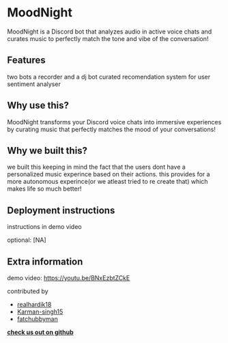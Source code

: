 # MoodNight

MoodNight is a Discord bot that analyzes audio in active voice chats and curates music to perfectly match the tone and vibe of the conversation!

## Features

two bots a recorder and a dj bot
curated recomendation system for user
sentiment analyser


## Why use this?

MoodNight transforms your Discord voice chats into immersive experiences by curating music that perfectly matches the mood of your conversations!

## Why we built this?

we built this keeping in mind the fact that the users dont have a personalized music experince based on their actions. this provides for a more autonomous experince(or we atleast tried to re create that) which makes life so much better!

## Deployment instructions

instructions in demo video

optional: [NA]

## Extra information 

demo video: https://youtu.be/BNxEzbtZCkE

contributed by
- [realhardik18](https://github.com/realhardik18)
- [Karman-singh15](https://github.com/Karman-singh15)
- [fatchubbyman](github.com/fathchubbyman)

**[check us out on github](https://github.com/realhardik18/MoodNight)**
